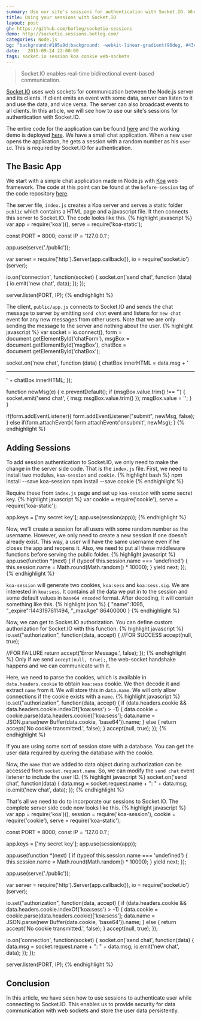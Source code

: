 ```yaml
---
summary: Use our site's sessions for authentication with Socket.IO. When a user opens the chat application, he gets a session with a random username. This is required by Socket.IO for authentication and identification. 
title: Using your sessions with Socket.IO
layout: post
gh: https://github.com/botleg/socketio-sessions
demo: http://socketio.sessions.botleg.com/
categories: Node.js
bg: "background:#185a9d;background: -webkit-linear-gradient(90deg, #43cea2 10%, #185a9d 90%);background:-moz-linear-gradient(90deg, #43cea2 10%, #185a9d 90%);background:-ms-linear-gradient(90deg, #43cea2 10%, #185a9d 90%);background:-o-linear-gradient(90deg, #43cea2 10%, #185a9d 90%);background:linear-gradient(90deg, #43cea2 10%, #185a9d 90%);"
date:   2015-09-24 22:00:00
tags: socket.io session koa cookie web-sockets
---
```

> Socket.IO enables real-time bidirectional event-based communication.

[Socket.IO](http://socket.io/) uses web sockets for communication between the Node.js server and its clients. If client emits an event with some data, server can listen to it and use the data, and vice versa. The server can also broadcast events to all clients. In this article, we will see how to use our site's sessions for authentication with Socket.IO.

The entire code for the application can be found [here](https://github.com/botleg/socketio-sessions) and the working demo is deployed [here](http://socketio.sessions.botleg.com/). We have a small chat application. When a new user opens the application, he gets a session with a random number as his `user id`. This is required by Socket.IO for authentication.

The Basic App
-------------
We start with a simple chat application made in Node.js with [Koa](http://koajs.com/) web framework. The code at this point can be found at the `before-session` tag of the code repository [here](https://github.com/botleg/socketio-sessions/tree/before-session).

The server file, `index.js` creates a Koa server and serves a static folder `public` which contains a HTML page and a javascript file. It then connects this server to Socket.IO. The code looks like this.
{% highlight javascript %}
var app = require('koa')(),
    serve = require('koa-static');

const PORT = 8000;
const IP = '127.0.0.1';

app.use(serve('./public'));

var server = require('http').Server(app.callback()),
    io = require('socket.io')(server);

io.on('connection', function(socket) {
  socket.on('send chat', function (data) {
    io.emit('new chat', data);
  });
});

server.listen(PORT, IP);
{% endhighlight %}

The client, `public/app.js` connects to Socket.IO and sends the chat message to server by emitting `send chat` event and listens for `new chat` event for any new messages from other users. Note that we are only sending the message to the server and nothing about the user.
{% highlight javascript %}
var socket = io.connect(),
    form = document.getElementById('chatForm'),
    msgBox = document.getElementById('msgBox'),
    chatBox = document.getElementById('chatBox');

socket.on('new chat', function (data) {
  chatBox.innerHTML = data.msg + '<hr/>' + chatBox.innerHTML;
});

function newMsg(e) {
  e.preventDefault();
  if (msgBox.value.trim() !== '') {
    socket.emit('send chat', { msg: msgBox.value.trim() });
    msgBox.value = '';
  }
}

if(form.addEventListener){
  form.addEventListener("submit", newMsg, false);
} else if(form.attachEvent){
  form.attachEvent('onsubmit', newMsg);
}
{% endhighlight %}

Adding Sessions
---------------
To add session authentication to Socket.IO, we only need to make the change in the server side code. That is the `index.js` file. First, we need to install two modules, `koa-session` and `cookie`.
{% highlight bash %}
npm install --save koa-session
npm install --save cookie
{% endhighlight %}

Require these from `index.js` page and set up `koa-session` with some secret key.
{% highlight javascript %}
var cookie = require('cookie'),
    serve = require('koa-static');

app.keys = ['my secret key'];
app.use(session(app));
{% endhighlight %}

Now, we'll create a session for all users with some random number as the username. However, we only need to create a new session if one doesn't already exist. This way, a user will have the same username even if he closes the app and reopens it. Also, we need to put all these middleware functions before serving the public folder.
{% highlight javascript %}
app.use(function *(next) {
  if (typeof this.session.name === 'undefined') {
    this.session.name = Math.round(Math.random() * 10000);
  }
  yield next;
});
{% endhighlight %}

`koa-session` will generate two cookies, `koa:sess` and `koa:sess.sig`. We are interested in `koa:sess`. It contains all the data we put in to the session and some default values in `base64 encoded` format. After decoding, it will contain something like this.
{% highlight json %}
{
  "name":1095,
  "_expire":1443197611494,
  "_maxAge":86400000
}
{% endhighlight %}

Now, we can get to Socket.IO authorization. You can define custom authorization for Socket.IO with this function.
{% highlight javascript %}
io.set("authorization", function(data, accept) {
  //FOR SUCCESS
  accept(null, true);

  //FOR FAILURE
  return accept('Error Message.', false);
});
{% endhighlight %}
Only if we send `accept(null, true);`, the web-socket handshake happens and we can communicate with it.

Here, we need to parse the cookies, which is available in `data.headers.cookie` to obtain `koa:sess` cookie. We then decode it and extract `name` from it. We will store this in `data.name`. We will only allow connections if the cookie exists with a `name`.
{% highlight javascript %}
io.set("authorization", function(data, accept) {
  if (data.headers.cookie && data.headers.cookie.indexOf('koa:sess') > -1) {
    data.cookie = cookie.parse(data.headers.cookie)['koa:sess'];
    data.name = JSON.parse(new Buffer(data.cookie, 'base64')).name;
  } else {
    return accept('No cookie transmitted.', false);
  }
  accept(null, true);
});
{% endhighlight %}

If you are using some sort of session store with a database. You can get the user data required by quering the database with the cookie.

Now, the `name` that we added to data object during authorization can be accessed from `socket.request.name`. So, we can modify the `send chat` event listener to include the user ID.
{% highlight javascript %}
socket.on('send chat', function(data) {
  data.msg = socket.request.name + ": " + data.msg;
  io.emit('new chat', data);
});
{% endhighlight %}

That's all we need to do to incorporate our sessions to Socket.IO. The complete server side code now looks like this.
{% highlight javascript %}
var app = require('koa')(),
    session = require('koa-session'),
    cookie = require('cookie'),
    serve = require('koa-static');

const PORT = 8000;
const IP = '127.0.0.1';

app.keys = ['my secret key'];
app.use(session(app));

app.use(function *(next) {
  if (typeof this.session.name === 'undefined') {
    this.session.name = Math.round(Math.random() * 10000);
  }
  yield next;
});

app.use(serve('./public'));

var server = require('http').Server(app.callback()),
    io = require('socket.io')(server);

io.set("authorization", function(data, accept) {
  if (data.headers.cookie && data.headers.cookie.indexOf('koa:sess') > -1) {
    data.cookie = cookie.parse(data.headers.cookie)['koa:sess'];
    data.name = JSON.parse(new Buffer(data.cookie, 'base64')).name;
  } else {
    return accept('No cookie transmitted.', false);
  }
  accept(null, true);
});

io.on('connection', function(socket) {
  socket.on('send chat', function(data) {
    data.msg = socket.request.name + ": " + data.msg;
    io.emit('new chat', data);
  });
});

server.listen(PORT, IP);
{% endhighlight %}

Conclusion
----------
In this article, we have seen how to use sessions to authenticate user while connecting to Socket.IO. This enables us to provide security for data communication with web sockets and store the user data persistently.